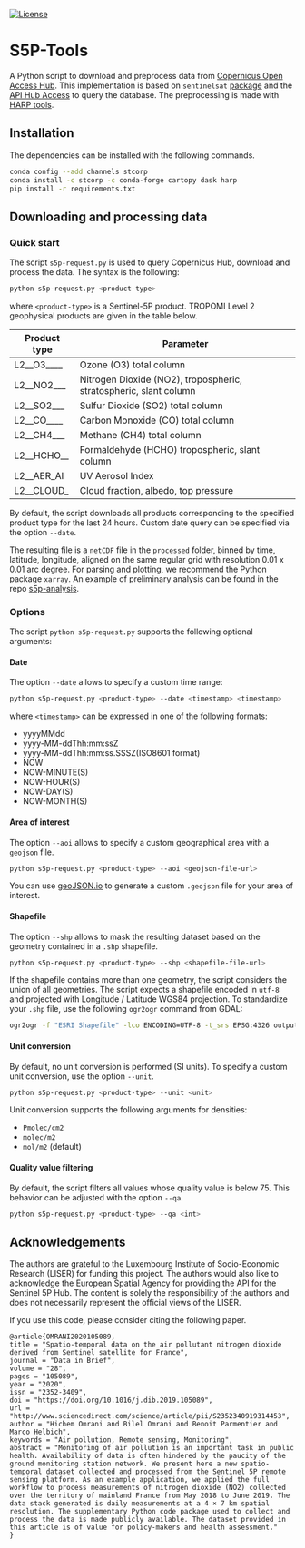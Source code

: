 [![License](https://img.shields.io/github/license/bilelomrani1/s5p-tools.svg)](https://img.shields.io/github/license/bilelomrani1/s5p-tools.svg)

S5P-Tools
=====================================

A Python script to download and preprocess data from [Copernicus Open Access Hub](https://scihub.copernicus.eu). This implementation is based on `sentinelsat` [package](https://github.com/sentinelsat/sentinelsat) and the [API Hub Access](https://scihub.copernicus.eu/twiki/do/view/SciHubWebPortal/APIHubDescription) to query the database. The preprocessing is made with [HARP tools](https://cdn.rawgit.com/stcorp/harp/master/doc/html/harpconvert.html).

## Installation

The dependencies can be installed with the following commands.

```bash
conda config --add channels stcorp
conda install -c stcorp -c conda-forge cartopy dask harp
pip install -r requirements.txt
```

## Downloading and processing data

### Quick start

The script `s5p-request.py` is used to query Copernicus Hub, download and process the data. The syntax is the following:

```bash
python s5p-request.py <product-type>
```
where `<product-type>` is a Sentinel-5P product. TROPOMI Level 2 geophysical products are given in the table below.

| Product type          | Parameter                                                         |
|-----------------------|-------------------------------------------------------------------|
| L2__O3____            | Ozone (O3) total column                                           |
| L2__NO2___            | Nitrogen Dioxide (NO2), tropospheric, stratospheric, slant column |
| L2__SO2___            | Sulfur Dioxide (SO2) total column                                 |
| L2__CO____            | Carbon Monoxide (CO) total column                                 |
| L2__CH4___            | Methane (CH4) total column                                        |
| L2__HCHO__            | Formaldehyde (HCHO) tropospheric, slant column                    |
| L2__AER_AI            | UV Aerosol Index                                                  |
| L2__CLOUD_            | Cloud fraction, albedo, top pressure                              |

By default, the script downloads all products corresponding to the specified product type for the last 24 hours. Custom date query can be specified via the option `--date`.

The resulting file is a `netCDF` file in the `processed` folder, binned by time, latitude, longitude, aligned on the same regular grid with resolution 0.01 x 0.01 arc degree. For parsing and plotting, we recommend the Python package `xarray`. An example of preliminary analysis can be found in the repo [s5p-analysis](https://github.com/bilelomrani1/s5p-analysis).

### Options

The script `python s5p-request.py` supports the following optional arguments:

#### Date

The option `--date` allows to specify a custom time range:

```bash
python s5p-request.py <product-type> --date <timestamp> <timestamp>
```
where `<timestamp>` can be expressed in one of the following formats:
  - yyyyMMdd
  - yyyy-MM-ddThh:mm:ssZ
  - yyyy-MM-ddThh:mm:ss.SSSZ(ISO8601 format)
  - NOW
  - NOW-<n>MINUTE(S)
  - NOW-<n>HOUR(S)
  - NOW-<n>DAY(S)
  - NOW-<n>MONTH(S)

#### Area of interest

The option `--aoi` allows to specify a custom geographical area with a `geojson` file.

```bash
python s5p-request.py <product-type> --aoi <geojson-file-url>
```
You can use [geoJSON.io](http://geojson.io) to generate a custom `.geojson` file for your area of interest.

#### Shapefile

The option `--shp` allows to mask the resulting dataset based on the geometry contained in a `.shp` shapefile.

```bash
python s5p-request.py <product-type> --shp <shapefile-file-url>
```

If the shapefile contains more than one geometry, the script considers the union of all geometries. The script expects a shapefile encoded in `utf-8` and projected with Longitude / Latitude WGS84 projection. To standardize your `.shp` file, use the following `ogr2ogr` command from GDAL:

```bash
ogr2ogr -f "ESRI Shapefile" -lco ENCODING=UTF-8 -t_srs EPSG:4326 output.shp input.shp
```

#### Unit conversion

By default, no unit conversion is performed (SI units). To specify a custom unit conversion, use the option `--unit`.

```bash
python s5p-request.py <product-type> --unit <unit>
```

Unit conversion supports the following arguments for densities:
- `Pmolec/cm2`
- `molec/m2`
- `mol/m2` (default)

#### Quality value filtering

By default, the script filters all values whose quality value is below 75. This behavior can be adjusted with the option `--qa`.

```bash
python s5p-request.py <product-type> --qa <int>
```

## Acknowledgements

The authors are grateful to the Luxembourg Institute of Socio-Economic Research (LISER) for funding this project. The authors would also like to acknowledge the European Spatial Agency for providing the API for the Sentinel 5P Hub. The content is solely the responsibility of the authors and does not necessarily represent the official views of the LISER.

If you use this code, please consider citing the following paper.

```
@article{OMRANI2020105089,
title = "Spatio-temporal data on the air pollutant nitrogen dioxide derived from Sentinel satellite for France",
journal = "Data in Brief",
volume = "28",
pages = "105089",
year = "2020",
issn = "2352-3409",
doi = "https://doi.org/10.1016/j.dib.2019.105089",
url = "http://www.sciencedirect.com/science/article/pii/S2352340919314453",
author = "Hichem Omrani and Bilel Omrani and Benoit Parmentier and Marco Helbich",
keywords = "Air pollution, Remote sensing, Monitoring",
abstract = "Monitoring of air pollution is an important task in public health. Availability of data is often hindered by the paucity of the ground monitoring station network. We present here a new spatio-temporal dataset collected and processed from the Sentinel 5P remote sensing platform. As an example application, we applied the full workflow to process measurements of nitrogen dioxide (NO2) collected over the territory of mainland France from May 2018 to June 2019. The data stack generated is daily measurements at a 4 × 7 km spatial resolution. The supplementary Python code package used to collect and process the data is made publicly available. The dataset provided in this article is of value for policy-makers and health assessment."
}
```
